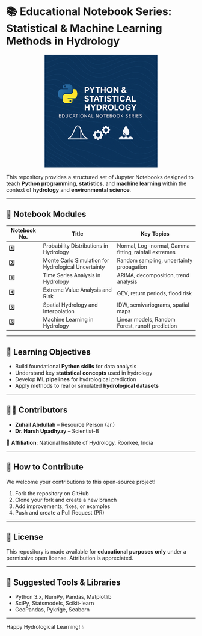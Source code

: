 # 📚 Educational Notebook Series: Statistical & Machine Learning Methods in Hydrology

<p align="center">
  <img src="banner.png" alt="Hydrology Banner" width="300"/>
</p>



This repository provides a structured set of Jupyter Notebooks designed to teach **Python programming**, **statistics**, and **machine learning** within the context of **hydrology** and **environmental science**.

---

## 📘 Notebook Modules

| Notebook No. | Title | Key Topics |
|--------------|-------|------------|
| 1️⃣ | Probability Distributions in Hydrology | Normal, Log-normal, Gamma fitting, rainfall extremes |
| 2️⃣ | Monte Carlo Simulation for Hydrological Uncertainty | Random sampling, uncertainty propagation |
| 3️⃣ | Time Series Analysis in Hydrology | ARIMA, decomposition, trend analysis |
| 4️⃣ | Extreme Value Analysis and Risk | GEV, return periods, flood risk |
| 5️⃣ | Spatial Hydrology and Interpolation | IDW, semivariograms, spatial maps |
| 6️⃣ | Machine Learning in Hydrology | Linear models, Random Forest, runoff prediction |

---

## 🧠 Learning Objectives

- Build foundational **Python skills** for data analysis
- Understand key **statistical concepts** used in hydrology
- Develop **ML pipelines** for hydrological prediction
- Apply methods to real or simulated **hydrological datasets**

---

## 🧑‍🔬 Contributors

- **Zuhail Abdullah** – Resource Person (Jr.)  
- **Dr. Harsh Upadhyay** – Scientist-B  

📍 **Affiliation**: National Institute of Hydrology, Roorkee, India

---

## 🤝 How to Contribute

We welcome your contributions to this open-source project!

1. Fork the repository on GitHub
2. Clone your fork and create a new branch
3. Add improvements, fixes, or examples
4. Push and create a Pull Request (PR)

---

## 📂 License

This repository is made available for **educational purposes only** under a permissive open license. Attribution is appreciated.

---

## 🔗 Suggested Tools & Libraries

- Python 3.x, NumPy, Pandas, Matplotlib
- SciPy, Statsmodels, Scikit-learn
- GeoPandas, Pykrige, Seaborn

---

Happy Hydrological Learning! 💧
